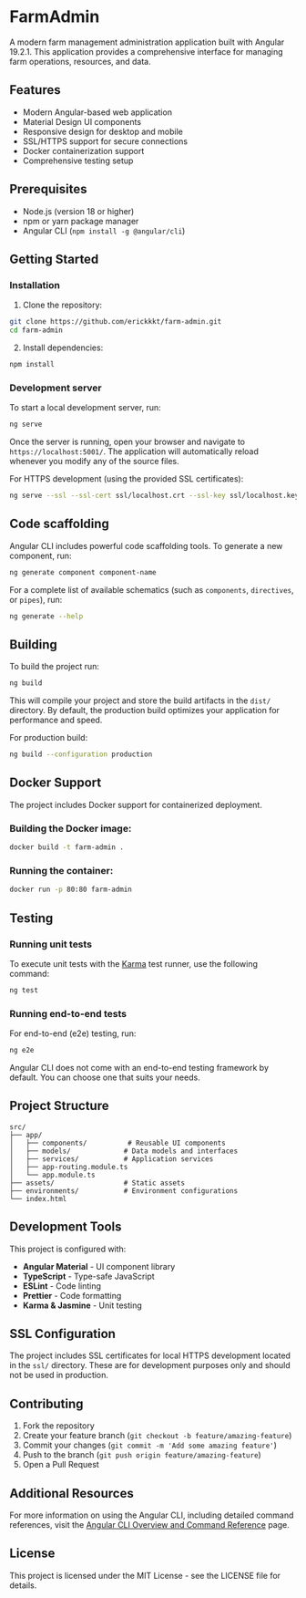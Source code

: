 # FarmAdmin

A modern farm management administration application built with Angular 19.2.1. This application provides a comprehensive interface for managing farm operations, resources, and data.

## Features

- Modern Angular-based web application
- Material Design UI components
- Responsive design for desktop and mobile
- SSL/HTTPS support for secure connections
- Docker containerization support
- Comprehensive testing setup

## Prerequisites

- Node.js (version 18 or higher)
- npm or yarn package manager
- Angular CLI (`npm install -g @angular/cli`)

## Getting Started

### Installation

1. Clone the repository:
```bash
git clone https://github.com/erickkkt/farm-admin.git
cd farm-admin
```

2. Install dependencies:
```bash
npm install
```

### Development server

To start a local development server, run:

```bash
ng serve
```

Once the server is running, open your browser and navigate to `https://localhost:5001/`. The application will automatically reload whenever you modify any of the source files.

For HTTPS development (using the provided SSL certificates):
```bash
ng serve --ssl --ssl-cert ssl/localhost.crt --ssl-key ssl/localhost.key
```

## Code scaffolding

Angular CLI includes powerful code scaffolding tools. To generate a new component, run:

```bash
ng generate component component-name
```

For a complete list of available schematics (such as `components`, `directives`, or `pipes`), run:

```bash
ng generate --help
```

## Building

To build the project run:

```bash
ng build
```

This will compile your project and store the build artifacts in the `dist/` directory. By default, the production build optimizes your application for performance and speed.

For production build:
```bash
ng build --configuration production
```

## Docker Support

The project includes Docker support for containerized deployment.

### Building the Docker image:
```bash
docker build -t farm-admin .
```

### Running the container:
```bash
docker run -p 80:80 farm-admin
```

## Testing

### Running unit tests

To execute unit tests with the [Karma](https://karma-runner.github.io) test runner, use the following command:

```bash
ng test
```

### Running end-to-end tests

For end-to-end (e2e) testing, run:

```bash
ng e2e
```

Angular CLI does not come with an end-to-end testing framework by default. You can choose one that suits your needs.

## Project Structure

```
src/
├── app/
│   ├── components/          # Reusable UI components
│   ├── models/             # Data models and interfaces
│   ├── services/           # Application services
│   ├── app-routing.module.ts
│   └── app.module.ts
├── assets/                 # Static assets
├── environments/           # Environment configurations
└── index.html
```

## Development Tools

This project is configured with:
- **Angular Material** - UI component library
- **TypeScript** - Type-safe JavaScript
- **ESLint** - Code linting
- **Prettier** - Code formatting
- **Karma & Jasmine** - Unit testing

## SSL Configuration

The project includes SSL certificates for local HTTPS development located in the `ssl/` directory. These are for development purposes only and should not be used in production.

## Contributing

1. Fork the repository
2. Create your feature branch (`git checkout -b feature/amazing-feature`)
3. Commit your changes (`git commit -m 'Add some amazing feature'`)
4. Push to the branch (`git push origin feature/amazing-feature`)
5. Open a Pull Request

## Additional Resources

For more information on using the Angular CLI, including detailed command references, visit the [Angular CLI Overview and Command Reference](https://angular.dev/tools/cli) page.

## License

This project is licensed under the MIT License - see the LICENSE file for details.